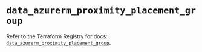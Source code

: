 # `data_azurerm_proximity_placement_group`

Refer to the Terraform Registry for docs: [`data_azurerm_proximity_placement_group`](https://registry.terraform.io/providers/hashicorp/azurerm/3.103.1/docs/data-sources/proximity_placement_group).
